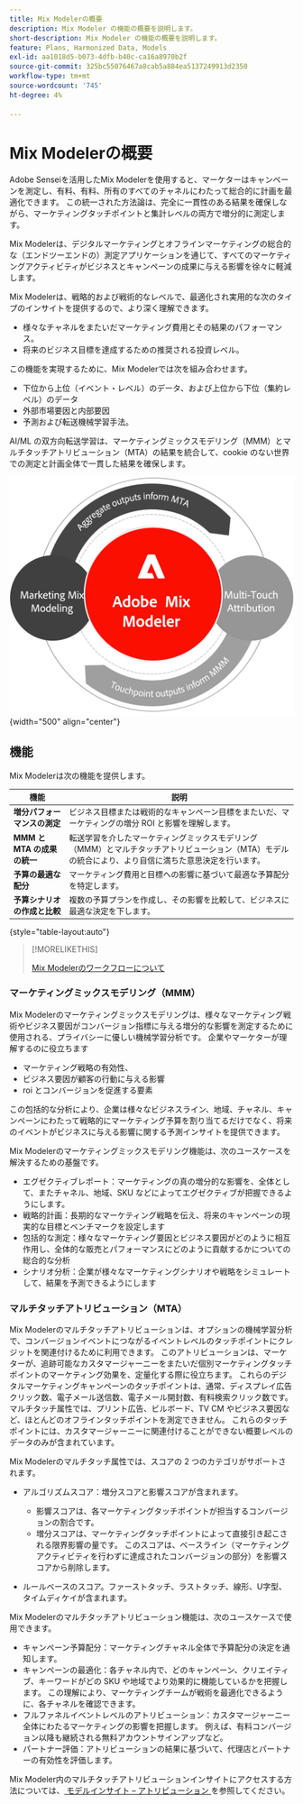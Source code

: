 ```yaml
---
title: Mix Modelerの概要
description: Mix Modeler の機能の概要を説明します。
short-description: Mix Modeler の機能の概要を説明します。
feature: Plans, Harmonized Data, Models
exl-id: aa1018d5-b073-4dfb-b40c-ca16a8970b2f
source-git-commit: 325bc55076467a8cab5a884ea5137249913d2350
workflow-type: tm+mt
source-wordcount: '745'
ht-degree: 4%

---
```


# Mix Modelerの概要

Adobe Senseiを活用したMix Modelerを使用すると、マーケターはキャンペーンを測定し、有料、有料、所有のすべてのチャネルにわたって総合的に計画を最適化できます。 この統一された方法論は、完全に一貫性のある結果を確保しながら、マーケティングタッチポイントと集計レベルの両方で増分的に測定します。

Mix Modelerは、デジタルマーケティングとオフラインマーケティングの総合的な（エンドツーエンドの）測定アプリケーションを通じて、すべてのマーケティングアクティビティがビジネスとキャンペーンの成果に与える影響を徐々に軽減します。

Mix Modelerは、戦略的および戦術的なレベルで、最適化され実用的な次のタイプのインサイトを提供するので、より深く理解できます。

* 様々なチャネルをまたいだマーケティング費用とその結果のパフォーマンス。
* 将来のビジネス目標を達成するための推奨される投資レベル。


この機能を実現するために、Mix Modelerでは次を組み合わせます。

* 下位から上位（イベント・レベル）のデータ、および上位から下位（集約レベル）のデータ
* 外部市場要因と内部要因
* 予測および転送機械学習手法。

AI/ML の双方向転送学習は、マーケティングミックスモデリング（MMM）とマルチタッチアトリビューション（MTA）の結果を統合して、cookie のない世界での測定と計画全体で一貫した結果を確保します。

![ 双方向変換学習 ](/help/assets/birdirectional-transfer-learning.png){width="500" align="center"}


## 機能

Mix Modelerは次の機能を提供します。

| 機能 | 説明 |
|---|---|
| **増分パフォーマンスの測定** | ビジネス目標または戦術的なキャンペーン目標をまたいだ、マーケティングの増分 ROI と影響を理解します。 |
| **MMM と MTA の成果の統一** | 転送学習を介したマーケティングミックスモデリング（MMM）とマルチタッチアトリビューション（MTA）モデルの統合により、より自信に満ちた意思決定を行います。 |
| **予算の最適な配分** | マーケティング費用と目標への影響に基づいて最適な予算配分を特定します。 |
| **予算シナリオの作成と比較** | 複数の予算プランを作成し、その影響を比較して、ビジネスに最適な決定を下します。 |

{style="table-layout:auto"}

>[!MORELIKETHIS]
>
>[Mix Modelerのワークフローについて ](workflow.md)


### マーケティングミックスモデリング（MMM）

Mix Modelerのマーケティングミックスモデリングは、様々なマーケティング戦術やビジネス要因がコンバージョン指標に与える増分的な影響を測定するために使用される、プライバシーに優しい機械学習分析です。 企業やマーケターが理解するのに役立ちます

* マーケティング戦略の有効性、
* ビジネス要因が顧客の行動に与える影響
* roi とコンバージョンを促進する要素

この包括的な分析により、企業は様々なビジネスライン、地域、チャネル、キャンペーンにわたって戦略的にマーケティング予算を割り当てるだけでなく、将来のイベントがビジネスに与える影響に関する予測インサイトを提供できます。

Mix Modelerのマーケティングミックスモデリング機能は、次のユースケースを解決するための基盤です。

* エグゼクティブレポート：マーケティングの真の増分的な影響を、全体として、またチャネル、地域、SKU などによってエグゼクティブが把握できるようにします。
* 戦略的計画：長期的なマーケティング戦略を伝え、将来のキャンペーンの現実的な目標とベンチマークを設定します
* 包括的な測定：様々なマーケティング要因とビジネス要因がどのように相互作用し、全体的な販売とパフォーマンスにどのように貢献するかについての総合的な分析
* シナリオ分析：企業が様々なマーケティングシナリオや戦略をシミュレートして、結果を予測できるようにします


### マルチタッチアトリビューション（MTA）

Mix Modelerのマルチタッチアトリビューションは、オプションの機械学習分析で、コンバージョンイベントにつながるイベントレベルのタッチポイントにクレジットを関連付けるために利用できます。 このアトリビューションは、マーケターが、追跡可能なカスタマージャーニーをまたいだ個別マーケティングタッチポイントのマーケティング効果を、定量化する際に役立ちます。 これらのデジタルマーケティングキャンペーンのタッチポイントは、通常、ディスプレイ広告クリック数、電子メール送信数、電子メール開封数、有料検索クリック数です。 マルチタッチ属性では、プリント広告、ビルボード、TV CM やビジネス要因など、ほとんどのオフラインタッチポイントを測定できません。 これらのタッチポイントには、カスタマージャーニーに関連付けることができない概要レベルのデータのみが含まれています。

Mix Modelerのマルチタッチ属性では、スコアの 2 つのカテゴリがサポートされます。

* アルゴリズムスコア：増分スコアと影響スコアが含まれます。
   * 影響スコアは、各マーケティングタッチポイントが担当するコンバージョンの割合です。
   * 増分スコアは、マーケティングタッチポイントによって直接引き起こされる限界影響の量です。 このスコアは、ベースライン（マーケティングアクティビティを行わずに達成されたコンバージョンの部分）を影響スコアから削除します。

* ルールベースのスコア。ファーストタッチ、ラストタッチ、線形、U字型、タイムディケイが含まれます。

Mix Modelerのマルチタッチアトリビューション機能は、次のユースケースで使用できます。

* キャンペーン予算配分：マーケティングチャネル全体で予算配分の決定を通知します。
* キャンペーンの最適化：各チャネル内で、どのキャンペーン、クリエイティブ、キーワードがどの SKU や地域でより効果的に機能しているかを把握します。 この理解により、マーケティングチームが戦術を最適化できるように、各チャネルを確認できます。
* フルファネルイベントレベルのアトリビューション：カスタマージャーニー全体にわたるマーケティングの影響を把握します。 例えば、有料コンバージョン以降も継続される無料アカウントサインアップなど。
* パートナー評価：アトリビューションの結果に基づいて、代理店とパートナーの有効性を評価します。

Mix Modeler内のマルチタッチアトリビューションインサイトにアクセスする方法については、[ モデルインサイト – アトリビューション ](../models/insights.md#attribution) を参照してください。


